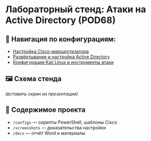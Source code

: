 # Лабораторный стенд: Атаки на Active Directory (POD68)

## 🔗 Навигация по конфигурациям:

- [Настройка Cisco-маршрутизатора](README_CISCO.md)
- [Развёртывание и настройка Active Directory](README_AD.md)
- [Конфигурация Kali Linux и инструменты атаки](README_KALI.md)

## 🖼 Схема стенда

_(вставить скрин из презентации)_

## 📂 Содержимое проекта

- `/configs` — скрипты PowerShell, шаблоны Cisco
- `/screenshots` — доказательства настройки
- `/docs` — отчёт Word и материалы

